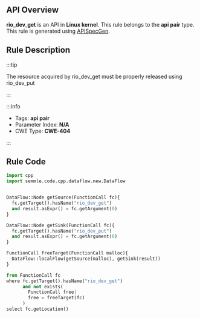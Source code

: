 ---
---


## API Overview
**rio_dev_get** is an API in **Linux kernel**. This rule belongs to the **api pair** type. This rule is generated using [APISpecGen](../../tools/APISpecGen).
## Rule Description

:::tip

The resource acquired by rio_dev_get must be properly released using rio_dev_put

:::

:::info

- Tags: **api pair**
- Parameter Index: **N/A**
- CWE Type: **CWE-404**

:::

## Rule Code
```python
import cpp
import semmle.code.cpp.dataflow.new.DataFlow


DataFlow::Node getSource(FunctionCall fc){
  fc.getTarget().hasName("rio_dev_get")
  and result.asExpr() = fc.getArgument(0)
}

DataFlow::Node getSink(FunctionCall fc){
  fc.getTarget().hasName("rio_dev_put")
  and result.asExpr() = fc.getArgument(0)
}

FunctionCall freeTarget(FunctionCall malloc){
  DataFlow::localFlow(getSource(malloc), getSink(result))
}

from FunctionCall fc
where fc.getTarget().hasName("rio_dev_get")
      and not exists(
        FunctionCall free| 
        free = freeTarget(fc)
      )
select fc.getLocation()

    
```